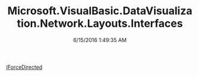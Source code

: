 ﻿---
title: Microsoft.VisualBasic.DataVisualization.Network.Layouts.Interfaces
date: 6/15/2016 1:49:35 AM
---

[IForceDirected](T-Microsoft.VisualBasic.DataVisualization.Network.Layouts.Interfaces.IForceDirected.html)
